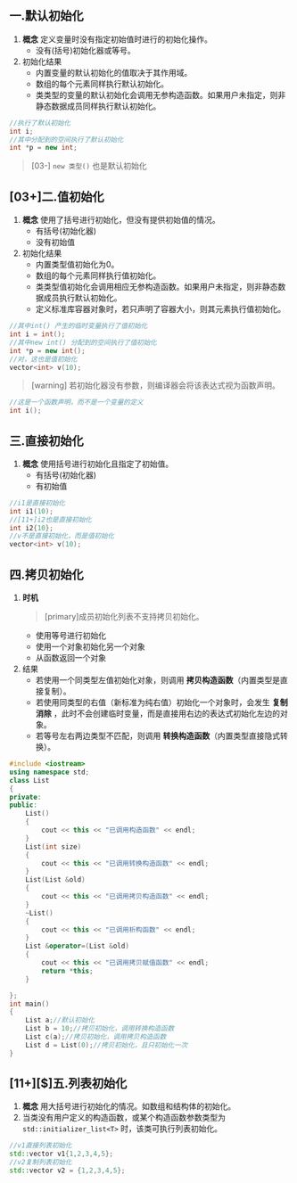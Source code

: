 ## 一.默认初始化
1.	**概念** 定义变量时没有指定初始值时进行的初始化操作。
	+	没有(括号)初始化器或等号。
2.	初始化结果
	+	内置变量的默认初始化的值取决于其作用域。
	+	数组的每个元素同样执行默认初始化。
	+	类类型的变量的默认初始化会调用无参构造函数。如果用户未指定，则非静态数据成员同样执行默认初始化。
```c++
//执行了默认初始化
int i;
//其中分配到的空间执行了默认初始化
int *p = new int; 
```
> [03-] `new 类型()` 也是默认初始化


## [03+]二.值初始化
1.	**概念** 使用了括号进行初始化，但没有提供初始值的情况。
	+	有括号(初始化器)
	+	没有初始值
2.	初始化结果
	+	内置类型值初始化为0。
	+	数组的每个元素同样执行值初始化。
	+	类类型值初始化会调用相应无参构造函数。如果用户未指定，则非静态数据成员执行默认初始化。
	+	定义标准库容器对象时，若只声明了容器大小，则其元素执行值初始化。

```c++
//其中int() 产生的临时变量执行了值初始化
int i = int();
//其中new int() 分配到的空间执行了值初始化
int *p = new int();
//对，这也是值初始化
vector<int> v(10);
```

>[warning] 若初始化器没有参数，则编译器会将该表达式视为函数声明。

```c++
//这是一个函数声明，而不是一个变量的定义
int i();
```
## 三.直接初始化
1.	**概念** 使用括号进行初始化且指定了初始值。
	+	有括号(初始化器)
	+	有初始值
```c++
//i1是直接初始化
int i1(10);
//[11+]i2也是直接初始化
int i2{10};
//v不是直接初始化，而是值初始化
vector<int> v(10);
```

## 四.拷贝初始化
1.	**时机** 
	>[primary]成员初始化列表不支持拷贝初始化。
	+	使用等号进行初始化
	+	使用一个对象初始化另一个对象
	+	从函数返回一个对象
2.	结果
	+	若使用一个同类型左值初始化对象，则调用 **拷贝构造函数**（内置类型是直接复制）。
	+	若使用同类型的右值（新标准为纯右值）初始化一个对象时，会发生 **复制消除** ，此时不会创建临时变量，而是直接用右边的表达式初始化左边的对象。
	+	若等号左右两边类型不匹配，则调用 **转换构造函数**（内置类型直接隐式转换）。

```c++
#include <iostream>
using namespace std;
class List
{
private:
public:
    List()
    {
        cout << this << "已调用构造函数" << endl;
    }
    List(int size)
    {
        cout << this << "已调用转换构造函数" << endl;
    }
    List(List &old)
    {
        cout << this << "已调用拷贝构造函数" << endl;
    }
    ~List()
    {
        cout << this << "已调用析构函数" << endl;
    }
    List &operator=(List &old)
    {
        cout << this << "已调用拷贝赋值函数" << endl;
        return *this;
    }

};
int main()
{
    List a;//默认初始化
    List b = 10;//拷贝初始化，调用转换构造函数
    List c(a);//拷贝初始化，调用拷贝构造函数
    List d = List(0);//拷贝初始化，且只初始化一次
}
```

## \[11+\][$]五.列表初始化
1.	**概念** 用大括号进行初始化的情况。如数组和结构体的初始化。
2.	当类没有用户定义的构造函数，或某个构造函数参数类型为 `std::initializer_list<T>`  时，该类可执行列表初始化。
```c++
//v1直接列表初始化
std::vector v1{1,2,3,4,5};
//v2复制列表初始化
std::vector v2 = {1,2,3,4,5};
```

